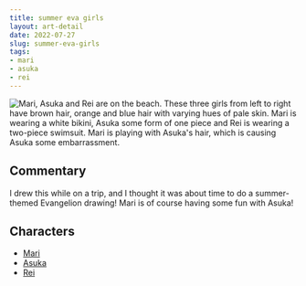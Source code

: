 ```yaml
---
title: summer eva girls
layout: art-detail
date: 2022-07-27
slug: summer-eva-girls
tags:
- mari
- asuka
- rei
---
```

![
Mari, Asuka and Rei are on the beach. These three girls from left to right have brown hair, orange and blue hair with varying hues of pale skin. Mari is wearing a white bikini, Asuka some form of one piece and Rei is wearing a two-piece swimsuit. Mari is playing with Asuka's hair, which is causing Asuka some embarrassment.
](/art/summer-eva-girls.webp)
## Commentary

I drew this while on a trip, and I thought it was about time to do a summer-themed Evangelion drawing! Mari is of course having some fun with Asuka!

## Characters
* [Mari](/tags/mari)
* [Asuka](/tags/asuka)
* [Rei](/tags/rei)
